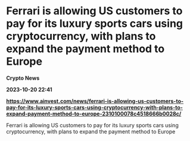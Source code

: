 # Ferrari is allowing US customers to pay for its luxury sports cars using cryptocurrency, with plans to expand the payment method to Europe
**Crypto News**

**2023-10-20 22:41**

**https://www.ainvest.com/news/ferrari-is-allowing-us-customers-to-pay-for-its-luxury-sports-cars-using-cryptocurrency-with-plans-to-expand-payment-method-to-europe-2310100078c4518666b0028c/**

Ferrari is allowing US customers to pay for its luxury sports cars using cryptocurrency, with plans to expand the payment method to Europe